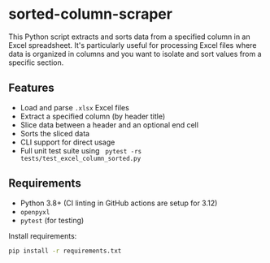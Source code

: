 # sorted-column-scraper
This Python script extracts and sorts data from a specified column in an Excel spreadsheet. It's particularly useful for processing Excel files where data is organized in columns and you want to isolate and sort values from a specific section.

## Features

- Load and parse `.xlsx` Excel files
- Extract a specified column (by header title)
- Slice data between a header and an optional end cell
- Sorts the sliced data
- CLI support for direct usage
- Full unit test suite using ` pytest -rs tests/test_excel_column_sorted.py`

## Requirements

- Python 3.8+ (CI linting in GitHub actions are setup for 3.12)
- `openpyxl`
- `pytest` (for testing)

Install requirements:

```bash
pip install -r requirements.txt
